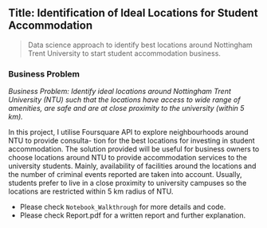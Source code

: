 ## Title: Identification of Ideal Locations for Student Accommodation

> Data science approach to identify best locations around Nottingham Trent University to start student accommodation business.


### Business Problem
*Business Problem: Identify ideal locations around Nottingham Trent University (NTU) such that the locations have access to wide range of amenities, are safe and are at close proximity to the university (within 5 km).*

In this project, I utilise Foursquare API to explore neighbourhoods around NTU to provide consulta- tion for the best locations for investing in student accommodation. The solution provided will be useful for business owners to choose locations around NTU to provide accommodation services to the university students. Mainly, availability of facilities around the locations and the number of criminal events reported are taken into account. Usually, students prefer to live in a close proximity to university campuses so the locations are restricted within 5 km radius of NTU.

- Please check `Notebook_Walkthrough` for more details and code.
- Please check Report.pdf for a written report and further explanation.  

